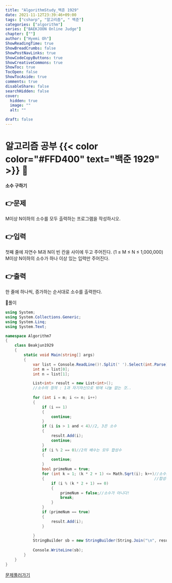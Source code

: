 ```yaml
---
title: "AlgorithmStudy_백준 1929"
date: 2021-11-12T23:39:46+09:00
tags: ["csharp", "알고리즘", " 백준"]
categories: ["algorithm"]
series: ["BAEKJOON Online Judge"]
chapter: [""]
author: ["Hyemi Oh"]
ShowReadingTime: true
ShowBreadCrumbs: false
ShowPostNavLinks: true
ShowCodeCopyButtons: true
ShowCreativeCommons: true
ShowToc: true
TocOpen: false
ShowTocAside: true
comments: true
disableShare: false
searchHidden: false
cover:
  hidden: true
  image: ""
  alt: ""

draft: false
---
```

# 알고리즘 공부 {{< color color="#FFD400" text="백준 1929" >}} 🧐
#### 소수 구하기


## 👉문제
M이상 N이하의 소수를 모두 출력하는 프로그램을 작성하시오.


## 👉입력  
첫째 줄에 자연수 M과 N이 빈 칸을 사이에 두고 주어진다. (1 ≤ M ≤ N ≤ 1,000,000) M이상 N이하의 소수가 하나 이상 있는 입력만 주어진다.


## 👉출력
한 줄에 하나씩, 증가하는 순서대로 소수를 출력한다.  


🍑풀이 

```csharp
using System;
using System.Collections.Generic;
using System.Linq;
using System.Text;

namespace Algorithm7
{
    class Beakjun1929
    {
        static void Main(string[] args)
        {
            var list = Console.ReadLine()!.Split(' ').Select(int.Parse).ToArray();
            int m = list[0];
            int n = list[1];

            List<int> result = new List<int>();
            //소수의 정의 : 1과 자기자신으로 밖에 나눌 없는 것..
            
            for (int i = m; i <= n; i++)
            {
                if (i == 1)
                {
                    continue;
                }
                if (i is > 1 and < 4)//2, 3은 소수
                {
                    result.Add(i);
                    continue;
                }
                if (i % 2 == 0)//2의 배수는 모두 합성수
                {
                    continue;
                }
                bool primeNum = true;  
                for (int k = 1; (k * 2 + 1) <= Math.Sqrt(i); k++)//소수는 다 홀수이다. => 2k + 1
                {                                                //합성수라면 수의 제곱근보다 작거나 같은 수가 존재한다.
                    if (i % (k * 2 + 1) == 0)
                    {
                        primeNum = false;//소수가 아니다!
                        break;
                    }
                }
                if (primeNum == true)
                {
                    result.Add(i);
                }
              
            }
            StringBuilder sb = new StringBuilder(String.Join("\n", result.ToArray()));
  
            Console.WriteLine(sb);
        }
    }
}
```


[문제풀러가기](https://www.acmicpc.net/problem/1929)
